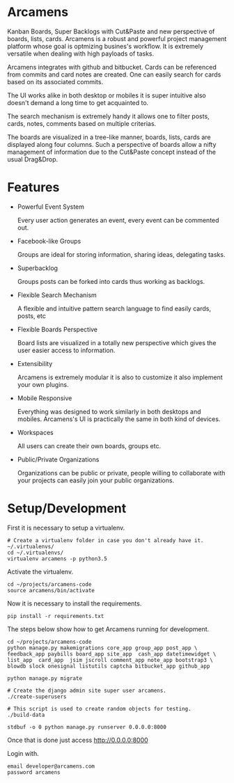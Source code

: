 # Arcamens

Kanban Boards, Super Backlogs with Cut&amp;Paste and new perspective of boards, lists, cards.
Arcamens is a robust and powerful project management platform whose goal is optmizing busines's workflow.
It is extremely versatile when dealing with high payloads of tasks.

Arcamens integrates with github and bitbucket. Cards can be referenced from commits and card
notes are created. One can easily search for cards based on its associated commits.

The UI works alike in both desktop or mobiles it is super intuitive also doesn't demand
a long time to get acquainted to.

The search mechanism is extremely handy it allows one to filter posts, cards, notes, comments
based on multiple criterias.

The boards are visualized in a tree-like manner, boards, lists, cards are displayed along
four columns. Such a perspective of boards allow a nifty management of information due to the
Cut&Paste concept instead of the usual Drag&Drop.


# Features

* Powerful Event System  

    Every user action generates an event, every event can be commented out.

* Facebook-like Groups 

    Groups are ideal for storing information, sharing ideas, delegating tasks.

* Superbacklog 

    Groups posts can be forked into cards thus working as backlogs.
   
* Flexible Search Mechanism

    A flexible and intuitive pattern search language to find easily cards, posts, etc

* Flexible Boards Perspective

    Board lists are visualized in a totally new perspective which gives the user
    easier access to information.

* Extensibility

    Arcamens is extremely modular it is also to customize it also implement your own plugins.

* Mobile Responsive

    Everything was designed to work similarly in both desktops and mobiles. Arcamens's UI
    is practically the same in both kind of devices.

* Workspaces

    All users can create their own boards, groups etc.

* Public/Private Organizations

    Organizations can be public or private, people willing to collaborate with your
    projects can easily join your public organizations.

# Setup/Development


First it is necessary to setup a virtualenv.

~~~
# Create a virtualenv folder in case you don't already have it.
~/.virtualenvs/
cd ~/.virtualenvs/
virtualenv arcamens -p python3.5
~~~

Activate the virtualenv.

~~~
cd ~/projects/arcamens-code
source arcamens/bin/activate
~~~

Now it is necessary to install the requirements.

~~~~
pip install -r requirements.txt 
~~~~

The steps below show how to get Arcamens running for development.

~~~
cd ~/projects/arcamens-code
python manage.py makemigrations core_app group_app post_app \
feedback_app paybills board_app site_app  cash_app datetimewidget \
list_app  card_app  jsim jscroll comment_app note_app bootstrap3 \
blowdb slock onesignal listutils captcha bitbucket_app github_app

python manage.py migrate

# Create the django admin site super user arcamens.
./create-superusers

# This script is used to create random objects for testing.
./build-data

stdbuf -o 0 python manage.py runserver 0.0.0.0:8000
~~~

Once that is done just access http://0.0.0.0:8000 

Login with.

~~~
email developer@arcamens.com
password arcamens
~~~




